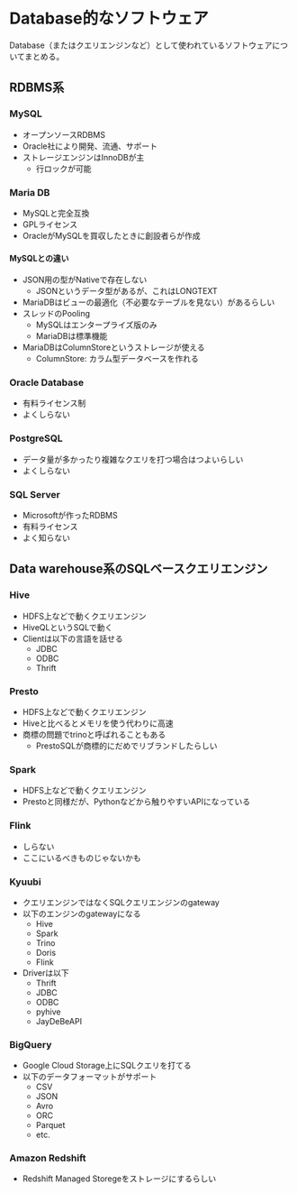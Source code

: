 # Database的なソフトウェア

Database（またはクエリエンジンなど）として使われているソフトウェアについてまとめる。

## RDBMS系

### MySQL

- オープンソースRDBMS
- Oracle社により開発、流通、サポート
- ストレージエンジンはInnoDBが主
  - 行ロックが可能

### Maria DB

- MySQLと完全互換
- GPLライセンス
- OracleがMySQLを買収したときに創設者らが作成

#### MySQLとの違い

- JSON用の型がNativeで存在しない
  - JSONというデータ型があるが、これはLONGTEXT
- MariaDBはビューの最適化（不必要なテーブルを見ない）があるらしい
- スレッドのPooling
  - MySQLはエンタープライズ版のみ
  - MariaDBは標準機能
- MariaDBはColumnStoreというストレージが使える
  - ColumnStore: カラム型データベースを作れる
  

### Oracle Database

- 有料ライセンス制
- よくしらない

### PostgreSQL

- データ量が多かったり複雑なクエリを打つ場合はつよいらしい
- よくしらない

### SQL Server

- Microsoftが作ったRDBMS
- 有料ライセンス
- よく知らない

## Data warehouse系のSQLベースクエリエンジン

### Hive

- HDFS上などで動くクエリエンジン
- HiveQLというSQLで動く
- Clientは以下の言語を話せる
  - JDBC
  - ODBC
  - Thrift

### Presto

- HDFS上などで動くクエリエンジン
- Hiveと比べるとメモリを使う代わりに高速
- 商標の問題でtrinoと呼ばれることもある
  - PrestoSQLが商標的にだめでリブランドしたらしい

### Spark

- HDFS上などで動くクエリエンジン
- Prestoと同様だが、Pythonなどから触りやすいAPIになっている

### Flink

- しらない
- ここにいるべきものじゃないかも

### Kyuubi

- クエリエンジンではなくSQLクエリエンジンのgateway
- 以下のエンジンのgatewayになる
  - Hive
  - Spark
  - Trino
  - Doris
  - Flink
- Driverは以下
  - Thrift
  - JDBC
  - ODBC
  - pyhive
  - JayDeBeAPI

### BigQuery

- Google Cloud Storage上にSQLクエリを打てる
- 以下のデータフォーマットがサポート
  - CSV
  - JSON
  - Avro
  - ORC
  - Parquet
  - etc.

### Amazon Redshift

- Redshift Managed Storegeをストレージにするらしい
